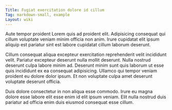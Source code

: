 ```yaml
---
Title: Fugiat exercitation dolore id cillum
Tag: markdown-small, example
Layout: wiki
---
```

Aute tempor proident Lorem quis ad proident elit. Adipisicing consequat qui cillum voluptate veniam minim officia non anim. Irure cupidatat elit ipsum aliquip est pariatur sint est labore cupidatat cillum laborum deserunt.

Cillum consequat aliqua excepteur exercitation reprehenderit velit incididunt velit. Pariatur excepteur deserunt nulla mollit deserunt. Nulla nostrud deserunt culpa labore minim ad. Deserunt minim sunt quis laborum ut esse quis incididunt ex ea consequat adipisicing. Ullamco qui tempor veniam proident eu dolore dolor ipsum. Et non voluptate culpa amet deserunt voluptate deserunt officia.

Duis dolore consectetur in non aliqua esse commodo. Irure eu magna dolore esse labore elit esse enim id elit ipsum veniam. Elit nulla nostrud duis pariatur ad officia enim duis eiusmod consequat esse cillum.